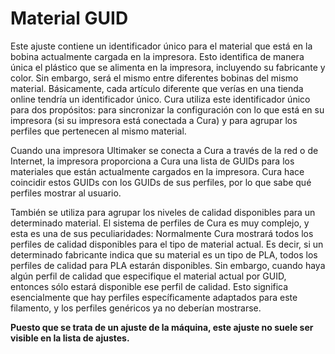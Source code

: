 Material GUID
====
Este ajuste contiene un identificador único para el material que está en la bobina actualmente cargada en la impresora. Esto identifica de manera única el plástico que se alimenta en la impresora, incluyendo su fabricante y color. Sin embargo, será el mismo entre diferentes bobinas del mismo material. Básicamente, cada artículo diferente que verías en una tienda online tendría un identificador único. Cura utiliza este identificador único para dos propósitos: para sincronizar la configuración con lo que está en su impresora (si su impresora está conectada a Cura) y para agrupar los perfiles que pertenecen al mismo material.

Cuando una impresora Ultimaker se conecta a Cura a través de la red o de Internet, la impresora proporciona a Cura una lista de GUIDs para los materiales que están actualmente cargados en la impresora. Cura hace coincidir estos GUIDs con los GUIDs de sus perfiles, por lo que sabe qué perfiles mostrar al usuario.

También se utiliza para agrupar los niveles de calidad disponibles para un determinado material. El sistema de perfiles de Cura es muy complejo, y esta es una de sus peculiaridades: Normalmente Cura mostrará todos los perfiles de calidad disponibles para el tipo de material actual. Es decir, si un determinado fabricante indica que su material es un tipo de PLA, todos los perfiles de calidad para PLA estarán disponibles. Sin embargo, cuando haya algún perfil de calidad que especifique el material actual por GUID, entonces sólo estará disponible ese perfil de calidad. Esto significa esencialmente que hay perfiles específicamente adaptados para este filamento, y los perfiles genéricos ya no deberían mostrarse.

**Puesto que se trata de un ajuste de la máquina, este ajuste no suele ser visible en la lista de ajustes.**